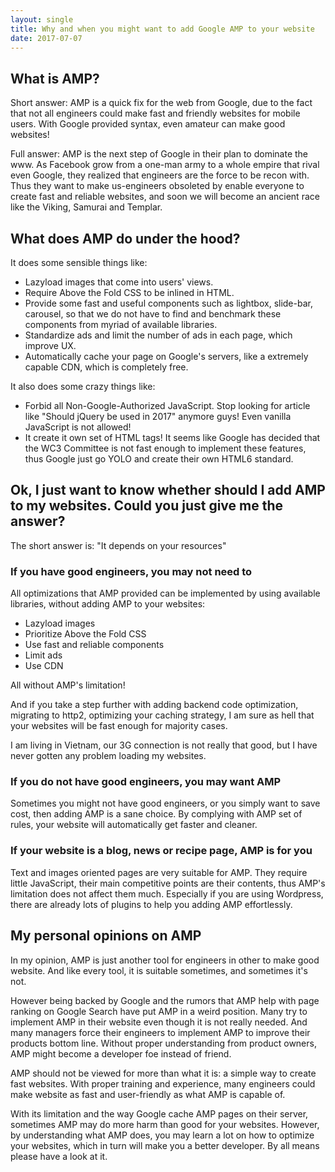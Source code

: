 ```yaml
---
layout: single
title: Why and when you might want to add Google AMP to your website
date: 2017-07-07
---
```

## What is AMP?

Short answer: AMP is a quick fix for the web from Google, due to the fact that not all engineers could make fast and friendly websites for mobile users. With Google provided syntax, even amateur can make good websites!

Full answer: AMP is the next step of Google in their plan to dominate the www. As Facebook grow from a one-man army to a whole empire that rival even Google, they realized that engineers are the force to be recon with. Thus they want to make us-engineers obsoleted by enable everyone to create fast and reliable websites, and soon we will become an ancient race like the Viking, Samurai and Templar.

## What does AMP do under the hood?

It does some sensible things like:
- Lazyload images that come into users' views.
- Require Above the Fold CSS to be inlined in HTML.
- Provide some fast and useful components such as lightbox, slide-bar, carousel, so that we do not have to find and benchmark these components from myriad of available libraries.
- Standardize ads and limit the number of ads in each page, which improve UX.
- Automatically cache your page on Google's servers, like a extremely capable CDN, which is completely free.

It also does some crazy things like:
- Forbid all Non-Google-Authorized JavaScript. Stop looking for article like "Should jQuery be used in 2017" anymore guys! Even vanilla JavaScript is not allowed!
- It create it own set of HTML tags! It seems like Google has decided that the WC3 Committee is not fast enough to implement these features, thus Google just go YOLO and create their own HTML6 standard.

## Ok, I just want to know whether should I add AMP to my websites. Could you just give me the answer?

The short answer is: "It depends on your resources"

### If you have good engineers, you may not need to

All optimizations that AMP provided can be implemented by using available libraries, without adding AMP to your websites:
- Lazyload images
- Prioritize Above the Fold CSS
- Use fast and reliable components
- Limit ads
- Use CDN

All without AMP's limitation!

And if you take a step further with adding backend code optimization, migrating to http2, optimizing your caching strategy, I am sure as hell that your websites will be fast enough for majority cases.

I am living in Vietnam, our 3G connection is not really that good, but I have never gotten any problem loading my websites.

### If you do not have good engineers, you may want AMP

Sometimes you might not have good engineers, or you simply want to save cost, then adding AMP is a sane choice. By complying with AMP set of rules, your website will automatically get faster and cleaner.

### If your website is a blog, news or recipe page, AMP is for you

Text and images oriented pages are very suitable for AMP. They require little JavaScript, their main competitive points are their contents, thus AMP's limitation does not affect them much. Especially if you are using Wordpress, there are already lots of plugins to help you adding AMP effortlessly.

## My personal opinions on AMP

In my opinion, AMP is just another tool for engineers in other to make good website. And like every tool, it is suitable sometimes, and sometimes it's not.

However being backed by Google and the rumors that AMP help with page ranking on Google Search have put AMP in a weird position. Many try to implement AMP in their website even though it is not really needed. And many managers force their engineers to implement AMP to improve their products bottom line. Without proper understanding from product owners, AMP might become a developer foe instead of friend.

AMP should not be viewed for more than what it is: a simple way to create fast websites. With proper training and experience, many engineers could make website as fast and user-friendly as what AMP is capable of.

With its limitation and the way Google cache AMP pages on their server, sometimes AMP may do more harm than good for your websites.
However, by understanding what AMP does, you may learn a lot on how to optimize your websites, which in turn will make you a better developer. By all means please have a look at it.
